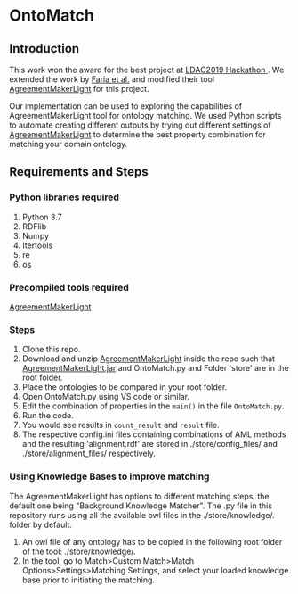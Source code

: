 # OntoMatch

## Introduction

This work won the award for the best project at [LDAC2019 Hackathon ](http://linkedbuildingdata.net/ldac2019/summerschool/). We extended the work by [Faria et al.](https://www.semanticscholar.org/paper/The-AgreementMakerLight-Ontology-Matching-System-Faria-Pesquita/b1b2a1db535e90b9b192c92b55a5e9e0375f2f0f) and modified their tool [AgreementMakerLight](https://github.com/AgreementMakerLight/AML-Project/releases) for this project.

Our implementation can be used to exploring the capabilities of AgreementMakerLight tool for ontology matching. We used Python scripts to automate creating different outputs by trying out different settings of [AgreementMakerLight](https://github.com/AgreementMakerLight/AML-Project/releases) to determine the best property combination for matching your domain ontology.

## Requirements and Steps

### Python libraries required

1. Python 3.7
2. RDFlib
3. Numpy
4. Itertools
5. re
6. os

### Precompiled tools required

 [AgreementMakerLight](https://github.com/AgreementMakerLight/AML-Project/releases)

### Steps

1. Clone this repo.
2. Download and unzip [AgreementMakerLight](https://github.com/AgreementMakerLight/AML-Project/releases) inside the repo such that  [AgreementMakerLight.jar](https://github.com/AgreementMakerLight/AML-Project/releases) and OntoMatch.py and Folder 'store' are in the root folder.
3. Place the ontologies to be compared in your root folder.
4. Open OntoMatch.py using VS code or similar.
5. Edit the combination of properties in the `main()` in the file `OntoMatch.py`. 
6. Run the code.
7. You would see results in `count_result` and `result` file.
8. The respective config.ini files containing combinations of AML methods and the resulting 'alignment.rdf' are stored in ./store/config_files/ and ./store/alignment_files/ respectively.

### Using Knowledge Bases to improve matching
The AgreementMakerLight has options to different matching steps, the default one being "Background Knowledge Matcher". The .py file in this repository runs using all the available owl files in the ./store/knowledge/. folder by default.

1. An owl file of any ontology has to be copied in the following root folder of the tool: ./store/knowledge/. 
2. In the tool, go to Match>Custom Match>Match Options>Settings>Matching Settings, and select your loaded knowledge base prior to initiating the matching.

